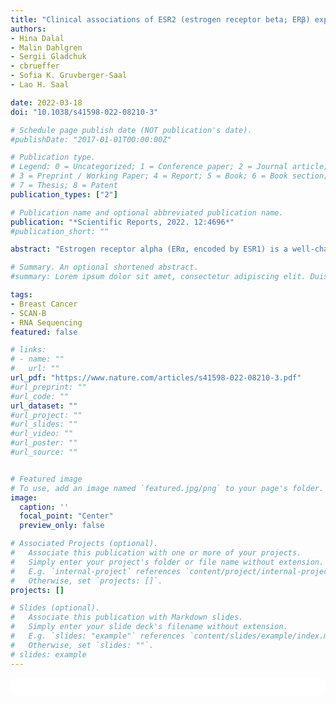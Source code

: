 ```yaml
---
title: "Clinical associations of ESR2 (estrogen receptor beta; ERβ) expression across thousands of primary breast tumors"
authors:
- Hina Dalal
- Malin Dahlgren
- Sergii Gladchuk
- cbrueffer
- Sofia K. Gruvberger-Saal
- Lao H. Saal

date: 2022-03-18
doi: "10.1038/s41598-022-08210-3"

# Schedule page publish date (NOT publication's date).
#publishDate: "2017-01-01T00:00:00Z"

# Publication type.
# Legend: 0 = Uncategorized; 1 = Conference paper; 2 = Journal article;
# 3 = Preprint / Working Paper; 4 = Report; 5 = Book; 6 = Book section;
# 7 = Thesis; 8 = Patent
publication_types: ["2"]

# Publication name and optional abbreviated publication name.
publication: "*Scientific Reports, 2022. 12:4696*"
#publication_short: ""

abstract: "Estrogen receptor alpha (ERα, encoded by ESR1) is a well-characterized transcription factor expressed in more than 75% of breast tumors and is the key biomarker to direct endocrine therapies. On the other hand, much less is known about estrogen receptor beta (ERβ, encoded by ESR2) and its importance in cancer. Previous studies had some disagreement, however most reports suggested a more favorable prognosis for patients with high ESR2 expression. To add further clarity to ESR2 in breast cancer, we interrogated a large population-based cohort of primary breast tumors (n = 3207) from the SCAN-B study. RNA-seq shows ESR2 is expressed at low levels overall with a slight inverse correlation to ESR1 expression (Spearman R = −0.18, p = 2.2e−16), and highest ESR2 expression in the basal- and normal-like PAM50 subtypes. ESR2-high tumors had favorable overall survival (p = 0.006), particularly in subgroups receiving endocrine therapy (p = 0.03) and in triple-negative breast cancer (p = 0.01). These results were generally robust in multivariable analyses accounting for patient age, tumor size, node status, and grade. Gene modules consistent with immune response were associated to ESR2-high tumors. Taken together, our results indicate that ESR2 is generally expressed at low levels in breast cancer but associated with improved overall survival and may be related to immune response modulation."

# Summary. An optional shortened abstract.
#summary: Lorem ipsum dolor sit amet, consectetur adipiscing elit. Duis posuere tellus ac convallis placerat. Proin tincidunt magna sed ex sollicitudin condimentum.

tags:
- Breast Cancer
- SCAN-B
- RNA Sequencing
featured: false

# links:
# - name: ""
#   url: ""
url_pdf: "https://www.nature.com/articles/s41598-022-08210-3.pdf"
#url_preprint: ""
#url_code: ""
url_dataset: ""
#url_project: ""
#url_slides: ""
#url_video: ""
#url_poster: ""
#url_source: ""


# Featured image
# To use, add an image named `featured.jpg/png` to your page's folder. 
image:
  caption: ''
  focal_point: "Center"
  preview_only: false

# Associated Projects (optional).
#   Associate this publication with one or more of your projects.
#   Simply enter your project's folder or file name without extension.
#   E.g. `internal-project` references `content/project/internal-project/index.md`.
#   Otherwise, set `projects: []`.
projects: []

# Slides (optional).
#   Associate this publication with Markdown slides.
#   Simply enter your slide deck's filename without extension.
#   E.g. `slides: "example"` references `content/slides/example/index.md`.
#   Otherwise, set `slides: ""`.
# slides: example
---
```


<html>
  <style>
    section {
        background: white;
        color: black;
        border-radius: 1em;
        padding: 1em;
        left: 50% }
    #inner {
        display: inline-block;
        display: flex;
        align-items: center;
        justify-content: center }
  </style>
  <section>
    <div id="inner">
      <script type='text/javascript' src='https://d1bxh8uas1mnw7.cloudfront.net/assets/embed.js'></script>
        <span style="float:left";
          class="__dimensions_badge_embed__"
          data-doi="10.1038/s41598-022-08210-3"
          data-hide-zero-citations="true"
          data-legend="always">
        </span>
      <script async src="https://badge.dimensions.ai/badge.js" charset="utf-8"></script>
        <div style="float:right";
          data-link-target="_blank"
          data-badge-details="right"
          data-badge-type="medium-donut"
          data-doi="10.1038/s41598-022-08210-3"
          data-condensed="true"
          data-hide-no-mentions="true"
          class="altmetric-embed">
        </div>
    </div>
  </section>
